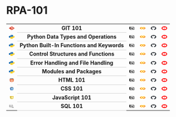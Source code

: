 # RPA-101

 
 
<table style="width:100%;"> 
    <tr>
        <td><img src="assets/git.png" width="15" height ="10" alt="GitHub"></td>
        <td style="text-align:center; font-weight:bold; border-bottom: 1px solid #ccc;">GIT 101</td>
        <td><a href=""><img src="assets/no.png" width="15" height ="10" alt="YouTube"></a></td>
        <td><a href="https://colab.research.google.com/github/TrainingRepositories/RPA-101/blob/main/GIT%20101/GIT.ipynb"><img src="assets/gc.png" width="15" height ="10" alt="Google Colab"></a></td>
        <td><a href="https://github.com/TrainingRepositories/RPA-101/blob/main/GIT%20101/GIT.ipynb"><img src="assets/gh.png" width="15" height ="10" alt="GitHub"></a></td>
        <td><a href="#"><img src="assets/yt.png" width="15" height ="10" alt="YouTube"></a></td>
    </tr> 
    <tr>
        <td><img src="assets/py.png" width="15" height ="10" alt="Python"></td>
        <td style="text-align:center; font-weight:bold; border-bottom: 1px solid #ccc;">Python Data Types and Operations</td>
        <td><a href="#"><img src="assets/no.png" width="15" height ="10" alt="YouTube"></a></td>
        <td><a href="https://colab.research.google.com/github/TrainingRepositories/RPA-101/blob/main/PYTHON%20101/1%20Python_Data_Types_and_Operations/Python_Data_Types_and_Operations.ipynb"><img src="assets/gc.png" width="15" height ="10" alt="Google Colab"></a></td>
        <td><a href="https://github.com/TrainingRepositories/RPA-101/blob/main/PYTHON%20101/1%20Python_Data_Types_and_Operations/Python_Data_Types_and_Operations.ipynb"><img src="assets/gh.png" width="15" height ="10" alt="GitHub"></a></td>
        <td><a href="#"><img src="assets/yt.png" width="15" height ="10" alt="YouTube"></a></td>
    </tr>
    <tr>
        <td><img src="assets/py.png" width="15" height ="10" alt="Python"></td>
        <td style="text-align:center; font-weight:bold; border-bottom: 1px solid #ccc;">Python Built-In Functions and Keywords</td>
        <td><a href="#"><img src="assets/no.png" width="15" height ="10" alt="YouTube"></a></td>
        <td><a href="https://colab.research.google.com/github/TrainingRepositories/RPA-101/blob/main/PYTHON%20101/2%20Python%20BuiltIn%20Functions%20Keywords/Python_BuiltIn_Functions_Keywords.ipynb"><img src="assets/gc.png" width="15" height ="10" alt="Google Colab"></a></td>
        <td><a href="https://github.com/TrainingRepositories/RPA-101/blob/main/PYTHON%20101/2%20Python%20BuiltIn%20Functions%20Keywords/Python_BuiltIn_Functions_Keywords.ipynb"><img src="assets/gh.png" width="15" height ="10" alt="GitHub"></a></td>
        <td><a href="#"><img src="assets/yt.png" width="15" height ="10" alt="YouTube"></a></td>
    </tr>
    <tr>
        <td><img src="assets/py.png" width="15" height ="10" alt="Python"></td>
        <td style="text-align:center; font-weight:bold; border-bottom: 1px solid #ccc;">Control Structures and Functions</td>
        <td><a href="#"><img src="assets/no.png" width="15" height ="10" alt="YouTube"></a></td>
        <td><a href="https://colab.research.google.com/github/TrainingRepositories/RPA-101/blob/main/PYTHON%20101/3%20%20Control%20Structures%20and%20Functions/Control%20Structures%20and%20Functions.ipynb"><img src="assets/gc.png" width="15" height ="10" alt="Google Colab"></a></td>
        <td><a href="https://github.com/TrainingRepositories/RPA-101/blob/main/PYTHON%20101/3%20%20Control%20Structures%20and%20Functions/Control%20Structures%20and%20Functions.ipynb"><img src="assets/gh.png" width="15" height ="10" alt="GitHub"></a></td>
        <td><a href="#"><img src="assets/yt.png" width="15" height ="10" alt="YouTube"></a></td>
    </tr>
    <tr>
        <td><img src="assets/py.png" width="15" height ="10" alt="Python"></td>
        <td style="text-align:center; font-weight:bold; border-bottom: 1px solid #ccc;">Error Handling and File Handling</td>
        <td><a href="#"><img src="assets/no.png" width="15" height ="10" alt="YouTube"></a></td>
        <td><a href="https://colab.research.google.com/github/TrainingRepositories/RPA-101/blob/main/PYTHON%20101/4%20Error%20Handling%20and%20File%20Handling%20/Error%20Handling%20and%20File%20Handling.ipynb "><img src="assets/gc.png" width="15" height ="10" alt="Google Colab"></a></td>
        <td><a href="https://github.com/TrainingRepositories/RPA-101/blob/main/PYTHON%20101/4%20Error%20Handling%20and%20File%20Handling%20/Error%20Handling%20and%20File%20Handling.ipynb"><img src="assets/gh.png" width="15" height ="10" alt="GitHub"></a></td>
        <td><a href="#"><img src="assets/yt.png" width="15" height ="10" alt="YouTube"></a></td>
    </tr>
    <tr>
        <td><img src="assets/py.png" width="15" height ="10" alt="Python"></td>
        <td style="text-align:center; font-weight:bold; border-bottom: 1px solid #ccc;">Modules and Packages</td>
        <td><a href="#"><img src="assets/no.png" width="15" height ="10" alt="YouTube"></a></td>
        <td><a href="https://colab.research.google.com/github/TrainingRepositories/RPA-101/blob/main/PYTHON%20101/5%20Modules%20and%20Packages/Modules%20and%20Packages.ipynb"><img src="assets/gc.png" width="15" height ="10" alt="Google Colab"></a></td>
        <td><a href="https://github.com/TrainingRepositories/RPA-101/blob/main/PYTHON%20101/5%20Modules%20and%20Packages/Modules%20and%20Packages.ipynb"><img src="assets/gh.png" width="15" height ="10" alt="GitHub"></a></td>
        <td><a href="#"><img src="assets/yt.png" width="15" height ="10" alt="YouTube"></a></td>
    </tr>
    <tr>
        <td><img src="assets/html.png" width="15" height ="10" alt="HTML"></td>
        <td style="text-align:center; font-weight:bold; border-bottom: 1px solid #ccc;">HTML 101</td>
        <td><a href="#"><img src="assets/no.png" width="15" height ="10" alt="YouTube"></a></td>
        <td><a href="https://colab.research.google.com/github/TrainingRepositories/RPA-101/blob/main/HTML%20-%20CSS%20-%20JAVASCRIPT/HTML%20101/HTML.ipynb"><img src="assets/gc.png" width="15" height ="10" alt="Google Colab"></a></td>
        <td><a href="https://github.com/TrainingRepositories/RPA-101/blob/main/HTML%20-%20CSS%20-%20JAVASCRIPT/HTML%20101/HTML.ipynb"><img src="assets/gh.png" width="15" height ="10" alt="GitHub"></a></td>
        <td><a href="#"><img src="assets/yt.png" width="15" height ="10" alt="YouTube"></a></td>
    </tr>
    <tr>
        <td><img src="assets/css.png" width="15" height ="10" alt="CSS"></td>
        <td style="text-align:center; font-weight:bold; border-bottom: 1px solid #ccc;">CSS 101</td>
        <td><a href="#"><img src="assets/no.png" width="15" height ="10" alt="YouTube"></a></td>
        <td><a href="https://colab.research.google.com/github/TrainingRepositories/RPA-101/blob/main/HTML%20-%20CSS%20-%20JAVASCRIPT/CSS%20101/CSS.ipynb"><img src="assets/gc.png" width="15" height ="10" alt="Google Colab"></a></td>
        <td><a href="https://github.com/TrainingRepositories/RPA-101/blob/main/HTML%20-%20CSS%20-%20JAVASCRIPT/CSS%20101/CSS.ipynb"><img src="assets/gh.png" width="15" height ="10" alt="GitHub"></a></td>
        <td><a href="#"><img src="assets/yt.png" width="15" height ="10" alt="YouTube"></a></td>
    </tr>
    <tr>
        <td><img src="assets/js.png" width="15" height ="10" alt="JavaScript"></td>
        <td style="text-align:center; font-weight:bold; border-bottom: 1px solid #ccc;">JavaScript 101</td>
        <td><a href="#"><img src="assets/no.png" width="15" height ="10" alt="YouTube"></a></td>
        <td><a href="https://colab.research.google.com/github/TrainingRepositories/RPA-101/blob/main/HTML%20-%20CSS%20-%20JAVASCRIPT/JAVASCRIPT%20101/JAVASCRIPT.ipynb"><img src="assets/gc.png" width="15" height ="10" alt="Google Colab"></a></td>
        <td><a href="https://github.com/TrainingRepositories/RPA-101/blob/main/HTML%20-%20CSS%20-%20JAVASCRIPT/JAVASCRIPT%20101/JAVASCRIPT.ipynb"><img src="assets/gh.png" width="15" height ="10" alt="GitHub"></a></td>
        <td><a href="#"><img src="assets/yt.png" width="15" height ="10" alt="YouTube"></a></td>
    </tr>
    <tr>
        <td><img src="assets/sql.png" width="15" height ="10" alt="SQL"></td>
        <td style="text-align:center; font-weight:bold; border-bottom: 1px solid #ccc;">SQL 101</td>
        <td><a href="#"><img src="assets/no.png" width="15" height ="10" alt="YouTube"></a></td>
        <td><a href="https://colab.research.google.com/github/TrainingRepositories/RPA-101/blob/main/SQL%20101/SQL.ipynb"><img src="assets/gc.png" width="15" height ="10" alt="Google Colab"></a></td>
        <td><a href="https://github.com/TrainingRepositories/RPA-101/blob/main/SQL%20101/SQL.ipynb"><img src="assets/gh.png" width="15" height ="10" alt="GitHub"></a></td>
        <td><a href="#"><img src="assets/yt.png" width="15" height ="10" alt="YouTube"></a></td>
    </tr>
</table>


